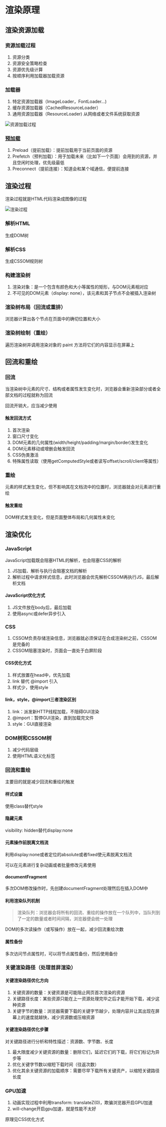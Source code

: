 # 渲染原理

## 渲染资源加载

### 资源加载过程

1. 资源分类
2. 资源安全策略检查
3. 资源优先级计算
4. 按顺序利用加载器加载资源

### 加载器

1. 特定资源加载器（ImageLoader，FontLoader...)
2. 缓存资源加载器（CachedResourceLoader）
3. 通用资源加载器（ResourceLoader) 从网络或者文件系统获取资源

![资源加载过程](assets/02-资源加载过程.png)

### [预加载](https://juejin.cn/post/6915204591730556935)

1. Preload（提前加载）：提前加载用于当前页面的资源
2. Prefetch（预判加载）：用于加载未来（比如下一个页面）会用到的资源，并且空闲时处理，优先级最低
3. Preconnect（提前连接）：知道会和某个域通信，便提前连接

## 渲染过程

渲染过程就是HTML代码渲染成图像的过程

![渲染过程](assets/02-渲染过程.png)

### 解析HTML

生成DOM树

### 解析CSS

生成CSSOM规则树

###  构建渲染树

1. 渲染对象：是一个包含有颜色和大小等属性的矩形，与DOM元素相对应
2. 不可见的DOM元素（display: none），该元素和其子节点不会被插入渲染树

### 渲染树布局（回流或重排）

浏览器计算出各个节点在页面中的确切位置和大小

### 渲染树绘制（重绘）

遍历渲染树并调用渲染对象的 paint 方法将它们的内容显示在屏幕上

## 回流和重绘

### 回流

当渲染树中元素的尺寸、结构或者属性发生变化时，浏览器会重新渲染部分或者全部文档的过程就称为回流

回流开销大，应当减少使用

#### 触发回流方式

1. 首次渲染
2. 窗口尺寸变化
3. DOM元素的几何属性(width/height/padding/margin/border)发生变化
4. DOM元素移动或增删会触发回流
5. CSS伪类激活
6. 特殊属性读取（使用getComputedStyle或者读写offset/scroll/client等属性）

### 重绘

元素的样式发生变化，但不影响其在文档流中的位置时，浏览器就会对元素进行重绘

#### 触发重绘

DOM样式发生变化，但是页面整体布局和几何属性未变化

## 渲染优化

### JavaScript

JavaScript加载既会阻塞HTML的解析，也会阻塞CSS的解析
1. JS加载、解析与执行会阻塞文档的解析
2. 解析过程中请求样式信息，此时浏览器会优先解析CSSOM再执行JS，最后解析文档

#### JavaScript优化方式

1. JS文件放在body后，最后加载
2. 使用async或defer异步引入

### CSS

1. CSSOM负责存储渲染信息，浏览器就必须保证在合成渲染树之前，CSSOM是完备的
2. CSSOM阻塞渲染时，页面会一直处于白屏阶段

#### CSS优化方式

1. 样式放置在head中，优先加载
2. link 替代 @import 引入
3. 样式少，使用style

#### link，style，@import三者渲染区别

1. link：派发新HTTP线程加载，不阻碍GUI渲染
2. @import：暂停GUI渲染，直到加载完文件
3. style：GUI直接渲染

### DOM树和CSSOM树

1. 减少代码层级
2. 使用HTML语义化标签

### 回流和重绘

主要目的就是减少回流和重绘的触发

#### 样式设置

使用class替代style

#### 隐藏元素

visibility: hidden替代display:none

#### 元素操作前脱离文档流

利用display:none或者定位的absolute或者fixed使元素脱离文档流

可以在元素进行复杂动画或者批量修改元素使用

#### documentFragment

多次DOM修改操作时，先创建documentFragment处理然后在插入DOM中

#### 利用渲染队列机制

> 渲染队列：浏览器会将所有的回流、重绘的操作放在一个队列中，当队列到了一定的数量或者时间间隔，浏览器便会统一处理

DOM的多次读操作（或写操作）放在一起，减少回流重绘次数

#### 属性备份

多次访问节点属性时，可以将节点属性备份，然后使用备份

### 关键渲染路径（处理首屏渲染）

#### 关键渲染路径优化方向

1. 关键资源的数量：关键资源是可能阻止网页首次渲染的资源
2. 关键路径长度：某些资源只能在上一资源处理完毕之后才能开始下载，减少这种资源
3. 关键字节的数量：浏览器需要下载的关键字节越少，处理内容并让其出现在屏幕上的速度就越快，减少资源数或压缩资源

#### 关键渲染路径优化步骤

对关键路径进行分析和特性描述：资源数、字节数、长度
1. 最大限度减少关键资源的数量：删除它们，延迟它们的下载，将它们标记为异步等
2. 优化关键字节数以缩短下载时间（往返次数）
3. 优化其余关键资源的加载顺序：需要尽早下载所有关键资产，以缩短关键路径长度

### GPU加速

1. 动画实现过程中利用transform: translateZ(0)，欺骗浏览器开启GPU加速
2. will-change开启gpu加速，就是性能不太好

原理见CSS优化方式
